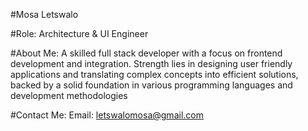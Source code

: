 #Mosa Letswalo

#Role:
Architecture & UI Engineer

#About Me:
A skilled full stack developer with a focus on frontend development and integration. 
Strength lies in designing user friendly applications and translating complex concepts into efficient solutions, 
backed by a solid foundation in various programming languages and development methodologies

#Contact Me:
Email: letswalomosa@gmail.com